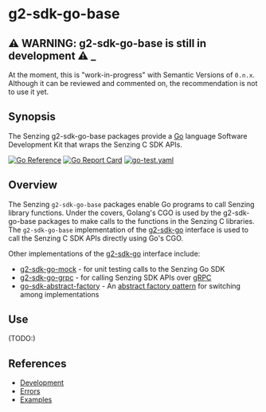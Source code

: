 # g2-sdk-go-base

## :warning: WARNING: g2-sdk-go-base is still in development :warning: _

At the moment, this is "work-in-progress" with Semantic Versions of `0.n.x`.
Although it can be reviewed and commented on,
the recommendation is not to use it yet.

## Synopsis

The Senzing g2-sdk-go-base packages provide a
[Go](https://go.dev/)
language Software Development Kit that wraps the
Senzing C SDK APIs.

[![Go Reference](https://pkg.go.dev/badge/github.com/senzing/g2-sdk-go-base.svg)](https://pkg.go.dev/github.com/senzing/g2-sdk-go-base)
[![Go Report Card](https://goreportcard.com/badge/github.com/senzing/g2-sdk-go-base)](https://goreportcard.com/report/github.com/senzing/g2-sdk-go-base)
[![go-test.yaml](https://github.com/Senzing/g2-sdk-go-base/actions/workflows/go-test.yaml/badge.svg)](https://github.com/Senzing/g2-sdk-go-base/actions/workflows/go-test.yaml)

## Overview

The Senzing `g2-sdk-go-base` packages enable Go programs to call Senzing library functions.
Under the covers, Golang's CGO is used by the g2-sdk-go-base packages to make calls
to the functions in the Senzing C libraries.
The `g2-sdk-go-base` implementation of the
[g2-sdk-go](https://github.com/Senzing/g2-sdk-go)
interface is used to call the Senzing C SDK APIs directly using Go's CGO.

Other implementations of the
[g2-sdk-go](https://github.com/Senzing/g2-sdk-go)
interface include:

- [g2-sdk-go-mock](https://github.com/Senzing/g2-sdk-go-mock) - for
  unit testing calls to the Senzing Go SDK
- [g2-sdk-go-grpc](https://github.com/Senzing/g2-sdk-go-grpc) - for
  calling Senzing SDK APIs over [gRPC](https://grpc.io/)
- [go-sdk-abstract-factory](https://github.com/Senzing/go-sdk-abstract-factory) - An
  [abstract factory pattern](https://en.wikipedia.org/wiki/Abstract_factory_pattern)
  for switching among implementations

## Use

(TODO:)

## References

- [Development](docs/development.md)
- [Errors](docs/errors.md)
- [Examples](docs/examples.md)
